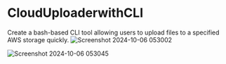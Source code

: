 # CloudUploaderwithCLI
Create a bash-based CLI tool allowing users to upload files to a specified AWS storage quickly.
![Screenshot 2024-10-06 053002](https://github.com/user-attachments/assets/4466eeea-7375-451f-b97c-967eac673e7f)

![Screenshot 2024-10-06 053045](https://github.com/user-attachments/assets/f1031e31-92bb-4a71-95e8-1c2e8f233942)

## 
